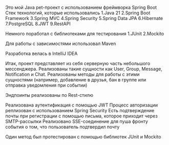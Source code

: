 Это мой Java pet-проект с использованием фреймворка Spring Boot
Стек технологий, которые использовались
1.Java 21
2.Spring Boot Framework 
3.Spring MVC
4.Spring Security 
5.Spring Data JPA
6.Hibernate
7.PostgreSQL
8.JWT 
9.RestAPI

Немного поработал с библиотеками для тестирования
1.JUnit
2.Mockito

Для работы с зависимостями использовал Maven

Разработка велась в IntelliJ IDEA

Итак, проект представляет из себя серверную часть небольшого мессенджера.
Реализованы такие сущности как User, Group, Message, Notification и Chat.
Реализованы методы для работы с этими сущностями (например, добавление в друзья, 
бан в группе или отправка уведомления при событии)

Эндпоинты реализованы по Rest-стилю

Реализована аутентификация с помощью JWT 
Процесс авторизации реплизован с использованием Spring Security 
Есть подтверждение почты при регистрации с помощью письма, которое приходит через SMTP-рассылки
Реализовано SSE-соединение для пуша фронту события о том, что пользователь подтвердил почту

Один метод был протестирован с помощью библиотек JUnit и Mockito
